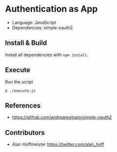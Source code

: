 # Authentication as App

* Language: JavaScript
* Dependencies: simple-oauth2

## Install & Build

Install all dependencies with `npm install`.

## Execute

Run the script

    $ ./execute.js

## References

* https://github.com/andreareginato/simple-oauth2

## Contributors

* Alan Hoffmeister https://twitter.com/alan_hoff
